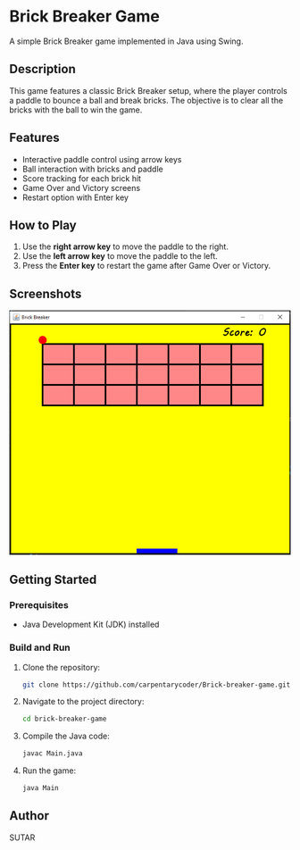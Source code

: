 # Brick Breaker Game

A simple Brick Breaker game implemented in Java using Swing.

## Description

This game features a classic Brick Breaker setup, where the player controls a paddle to bounce a ball and break bricks. The objective is to clear all the bricks with the ball to win the game.

## Features

- Interactive paddle control using arrow keys
- Ball interaction with bricks and paddle
- Score tracking for each brick hit
- Game Over and Victory screens
- Restart option with Enter key

## How to Play

1. Use the **right arrow key** to move the paddle to the right.
2. Use the **left arrow key** to move the paddle to the left.
3. Press the **Enter key** to restart the game after Game Over or Victory.

## Screenshots

![Game Screenshot](break_breaker.png)

## Getting Started

### Prerequisites

- Java Development Kit (JDK) installed

### Build and Run

1. Clone the repository:

   ```bash
   git clone https://github.com/carpentarycoder/Brick-breaker-game.git
   ```

2. Navigate to the project directory:

   ```bash
   cd brick-breaker-game
   ```

3. Compile the Java code:

   ```bash
   javac Main.java
   ```

4. Run the game:

   ```bash
   java Main
   ```

## Author

SUTAR



